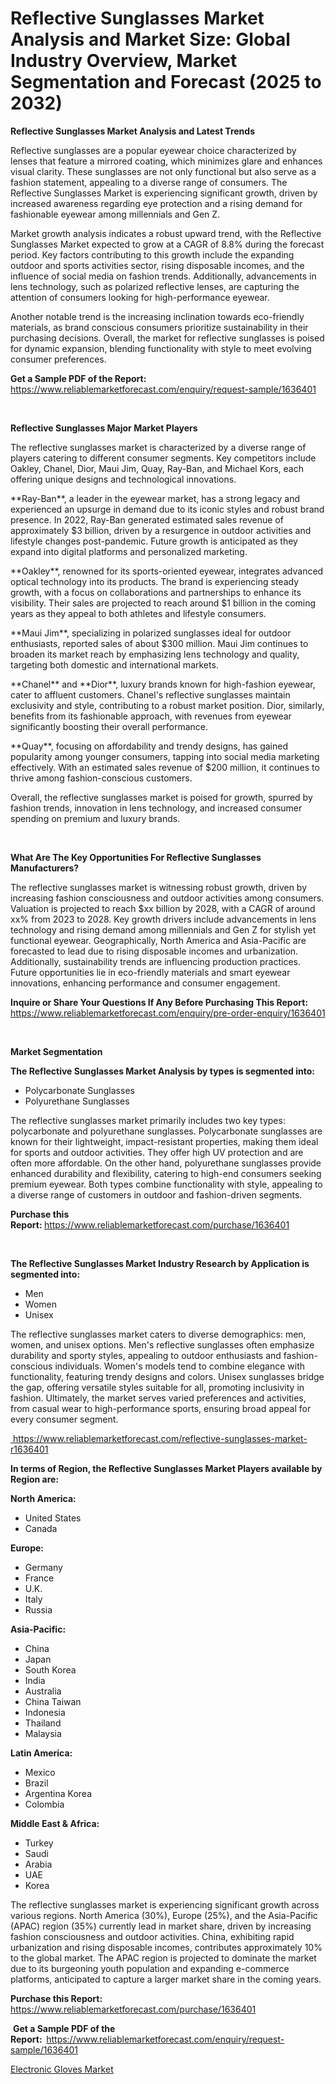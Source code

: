 <p><h1>Reflective Sunglasses Market Analysis and Market Size: Global Industry Overview, Market Segmentation and Forecast (2025 to 2032)</h1></p><p><strong>Reflective Sunglasses Market Analysis and Latest Trends</strong></p>
<p><p>Reflective sunglasses are a popular eyewear choice characterized by lenses that feature a mirrored coating, which minimizes glare and enhances visual clarity. These sunglasses are not only functional but also serve as a fashion statement, appealing to a diverse range of consumers. The Reflective Sunglasses Market is experiencing significant growth, driven by increased awareness regarding eye protection and a rising demand for fashionable eyewear among millennials and Gen Z. </p><p>Market growth analysis indicates a robust upward trend, with the Reflective Sunglasses Market expected to grow at a CAGR of 8.8% during the forecast period. Key factors contributing to this growth include the expanding outdoor and sports activities sector, rising disposable incomes, and the influence of social media on fashion trends. Additionally, advancements in lens technology, such as polarized reflective lenses, are capturing the attention of consumers looking for high-performance eyewear. </p><p>Another notable trend is the increasing inclination towards eco-friendly materials, as brand conscious consumers prioritize sustainability in their purchasing decisions. Overall, the market for reflective sunglasses is poised for dynamic expansion, blending functionality with style to meet evolving consumer preferences.</p></p>
<p><strong>Get a Sample PDF of the Report:&nbsp;</strong> <a href="https://www.reliablemarketforecast.com/enquiry/request-sample/1636401?utm_campaign=1888&utm_medium=2&utm_source=Github&utm_content=ia&utm_term=06022025&utm_id=reflective-sunglasses">https://www.reliablemarketforecast.com/enquiry/request-sample/1636401</a></p>
<p>&nbsp;</p>
<p><strong>Reflective Sunglasses Major Market Players</strong></p>
<p><p>The reflective sunglasses market is characterized by a diverse range of players catering to different consumer segments. Key competitors include Oakley, Chanel, Dior, Maui Jim, Quay, Ray-Ban, and Michael Kors, each offering unique designs and technological innovations.</p><p>**Ray-Ban**, a leader in the eyewear market, has a strong legacy and experienced an upsurge in demand due to its iconic styles and robust brand presence. In 2022, Ray-Ban generated estimated sales revenue of approximately $3 billion, driven by a resurgence in outdoor activities and lifestyle changes post-pandemic. Future growth is anticipated as they expand into digital platforms and personalized marketing.</p><p>**Oakley**, renowned for its sports-oriented eyewear, integrates advanced optical technology into its products. The brand is experiencing steady growth, with a focus on collaborations and partnerships to enhance its visibility. Their sales are projected to reach around $1 billion in the coming years as they appeal to both athletes and lifestyle consumers.</p><p>**Maui Jim**, specializing in polarized sunglasses ideal for outdoor enthusiasts, reported sales of about $300 million. Maui Jim continues to broaden its market reach by emphasizing lens technology and quality, targeting both domestic and international markets.</p><p>**Chanel** and **Dior**, luxury brands known for high-fashion eyewear, cater to affluent customers. Chanel's reflective sunglasses maintain exclusivity and style, contributing to a robust market position. Dior, similarly, benefits from its fashionable approach, with revenues from eyewear significantly boosting their overall performance.</p><p>**Quay**, focusing on affordability and trendy designs, has gained popularity among younger consumers, tapping into social media marketing effectively. With an estimated sales revenue of $200 million, it continues to thrive among fashion-conscious customers.</p><p>Overall, the reflective sunglasses market is poised for growth, spurred by fashion trends, innovation in lens technology, and increased consumer spending on premium and luxury brands.</p></p>
<p>&nbsp;</p>
<p><strong>What Are The Key Opportunities For Reflective Sunglasses Manufacturers?</strong></p>
<p><p>The reflective sunglasses market is witnessing robust growth, driven by increasing fashion consciousness and outdoor activities among consumers. Valuation is projected to reach $xx billion by 2028, with a CAGR of around xx% from 2023 to 2028. Key growth drivers include advancements in lens technology and rising demand among millennials and Gen Z for stylish yet functional eyewear. Geographically, North America and Asia-Pacific are forecasted to lead due to rising disposable incomes and urbanization. Additionally, sustainability trends are influencing production practices. Future opportunities lie in eco-friendly materials and smart eyewear innovations, enhancing performance and consumer engagement.</p></p>
<p><strong>Inquire or Share Your Questions If Any Before Purchasing This Report:</strong> <a href="https://www.reliablemarketforecast.com/enquiry/pre-order-enquiry/1636401?utm_campaign=1888&utm_medium=2&utm_source=Github&utm_content=ia&utm_term=06022025&utm_id=reflective-sunglasses">https://www.reliablemarketforecast.com/enquiry/pre-order-enquiry/1636401</a></p>
<p>&nbsp;</p>
<p><strong>Market Segmentation</strong></p>
<p><strong>The Reflective Sunglasses Market Analysis by types is segmented into:</strong></p>
<p><ul><li>Polycarbonate Sunglasses</li><li>Polyurethane Sunglasses</li></ul></p>
<p><p>The reflective sunglasses market primarily includes two key types: polycarbonate and polyurethane sunglasses. Polycarbonate sunglasses are known for their lightweight, impact-resistant properties, making them ideal for sports and outdoor activities. They offer high UV protection and are often more affordable. On the other hand, polyurethane sunglasses provide enhanced durability and flexibility, catering to high-end consumers seeking premium eyewear. Both types combine functionality with style, appealing to a diverse range of customers in outdoor and fashion-driven segments.</p></p>
<p><strong>Purchase this Report:&nbsp;</strong><a href="https://www.reliablemarketforecast.com/purchase/1636401?utm_campaign=1888&utm_medium=2&utm_source=Github&utm_content=ia&utm_term=06022025&utm_id=reflective-sunglasses">https://www.reliablemarketforecast.com/purchase/1636401</a></p>
<p>&nbsp;</p>
<p><strong>The Reflective Sunglasses Market Industry Research by Application is segmented into:</strong></p>
<p><ul><li>Men</li><li>Women</li><li>Unisex</li></ul></p>
<p><p>The reflective sunglasses market caters to diverse demographics: men, women, and unisex options. Men's reflective sunglasses often emphasize durability and sporty styles, appealing to outdoor enthusiasts and fashion-conscious individuals. Women's models tend to combine elegance with functionality, featuring trendy designs and colors. Unisex sunglasses bridge the gap, offering versatile styles suitable for all, promoting inclusivity in fashion. Ultimately, the market serves varied preferences and activities, from casual wear to high-performance sports, ensuring broad appeal for every consumer segment.</p></p>
<p><a href="https://www.reliablemarketforecast.com/reflective-sunglasses-market-r1636401?utm_campaign=1888&utm_medium=2&utm_source=Github&utm_content=ia&utm_term=06022025&utm_id=reflective-sunglasses">&nbsp;https://www.reliablemarketforecast.com/reflective-sunglasses-market-r1636401</a></p>
<p><strong>In terms of Region, the Reflective Sunglasses Market Players available by Region are:</strong></p>
<p>
    <p> <strong> North America: </strong>
        <ul>
            <li>United States</li>
            <li>Canada</li>
        </ul>
        </p> 
    <p> <strong> Europe: </strong>
        <ul>
            <li>Germany</li>
            <li>France</li>
            <li>U.K.</li>
            <li>Italy</li>
            <li>Russia</li>
        </ul>
        </p> 
    <p> <strong> Asia-Pacific: </strong>
        <ul>
            <li>China</li>
            <li>Japan</li>
            <li>South Korea</li>
            <li>India</li>
            <li>Australia</li>
            <li>China Taiwan</li>
            <li>Indonesia</li>
            <li>Thailand</li>
            <li>Malaysia</li>
        </ul>
        </p> 
    <p> <strong> Latin America: </strong>
        <ul>
            <li>Mexico</li>
            <li>Brazil</li>
            <li>Argentina Korea</li>
            <li>Colombia</li>
        </ul>
        </p> 
    <p> <strong> Middle East & Africa: </strong>
        <ul>
            <li>Turkey</li>
            <li>Saudi</li>
            <li>Arabia</li>
            <li>UAE</li>
            <li>Korea</li>
        </ul>
    </p>
    </p>
<p><p>The reflective sunglasses market is experiencing significant growth across various regions. North America (30%), Europe (25%), and the Asia-Pacific (APAC) region (35%) currently lead in market share, driven by increasing fashion consciousness and outdoor activities. China, exhibiting rapid urbanization and rising disposable incomes, contributes approximately 10% to the global market. The APAC region is projected to dominate the market due to its burgeoning youth population and expanding e-commerce platforms, anticipated to capture a larger market share in the coming years.</p></p>
<p><strong>Purchase this Report: </strong><a href="https://www.reliablemarketforecast.com/purchase/1636401?utm_campaign=1888&utm_medium=2&utm_source=Github&utm_content=ia&utm_term=06022025&utm_id=reflective-sunglasses">https://www.reliablemarketforecast.com/purchase/1636401</a></p>
<p>&nbsp;<strong>Get a Sample PDF of the Report:&nbsp;&nbsp;</strong><a href="https://www.reliablemarketforecast.com/enquiry/request-sample/1636401?utm_campaign=1888&utm_medium=2&utm_source=Github&utm_content=ia&utm_term=06022025&utm_id=reflective-sunglasses">https://www.reliablemarketforecast.com/enquiry/request-sample/1636401</a></p>
<p><strong></strong></p>
<p><p><a href="https://github.com/gulaimolin/Market-Research-Report-List-7/blob/main/electronic-gloves-market.md?utm_campaign=1888&utm_medium=2&utm_source=Github&utm_content=ia&utm_term=06022025&utm_id=reflective-sunglasses">Electronic Gloves Market</a></p></p>